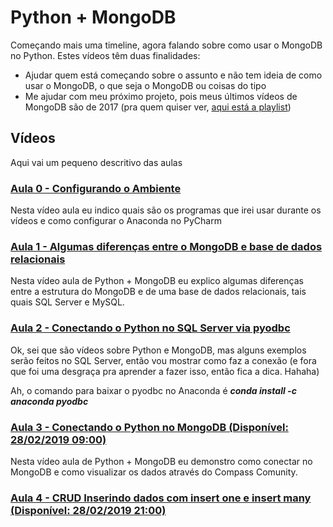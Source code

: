 # Python + MongoDB

Começando mais uma timeline, agora falando sobre como usar o MongoDB no Python. Estes vídeos têm duas finalidades:

* Ajudar quem está começando sobre o assunto e não tem ideia de como usar o MongoDB, o que seja o MongoDB ou coisas do tipo
* Me ajudar com meu próximo projeto, pois meus últimos vídeos de MongoDB são de 2017 (pra quem quiser ver, [aqui está a playlist](https://www.youtube.com/playlist?list=PL4OAe-tL47sZeAX1LXxSZxXtqj1fYGkF1))

## Vídeos

Aqui vai um pequeno descritivo das aulas

### [Aula 0 - Configurando o Ambiente](https://youtu.be/FK5cmOd8GAk)

Nesta vídeo aula eu indico quais são os programas que irei usar durante os vídeos e como configurar o Anaconda no PyCharm

### [Aula 1 - Algumas diferenças entre o MongoDB e base de dados relacionais](https://www.youtube.com/watch?v=H4qFN2BvEU4)

Nesta vídeo aula de Python + MongoDB eu explico algumas diferenças entre a estrutura do MongoDB e de uma base de dados relacionais, tais quais SQL Server e MySQL.

### [Aula 2 - Conectando o Python no SQL Server via pyodbc](https://youtu.be/q12nwR0EQiE)

Ok, sei que são vídeos sobre Python e MongoDB, mas alguns exemplos serão feitos no SQL Server, então vou mostrar como faz a conexão (e fora que foi uma desgraça pra aprender a fazer isso, então fica a dica. Hahaha)

Ah, o comando para baixar o pyodbc no Anaconda é ***conda install -c anaconda pyodbc***

### [Aula 3 - Conectando o Python no MongoDB (Disponível: 28/02/2019 09:00)](https://youtu.be/ePQTs3Em5HY)

Nesta vídeo aula de Python + MongoDB eu demonstro como conectar no MongoDB e como visualizar os dados através do Compass Comunity.

### [Aula 4 - CRUD Inserindo dados com insert one e insert many (Disponível: 28/02/2019 21:00)](https://youtu.be/ePQTs3Em5HY)
